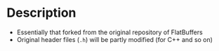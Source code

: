 # Description

- Essentially that forked from the original repository of FlatBuffers
- Original header files (`.h`) will be partly modified (for C++ and so on)
